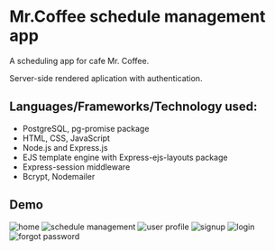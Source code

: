 # Mr.Coffee schedule management app

A scheduling app for cafe Mr. Coffee.

Server-side rendered aplication with authentication.
## Languages/Frameworks/Technology used:
- PostgreSQL, pg-promise package
- HTML, CSS, JavaScript
- Node.js and Express.js
- EJS template engine with Express-ejs-layouts package
- Express-session middleware
- Bcrypt, Nodemailer

## Demo

![home]()
![schedule management]()
![user profile]()
![signup]()
![login]()
![forgot password]()